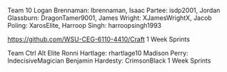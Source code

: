 Team 10
  Logan Brennaman: lbrennaman, Isaac Partee: isdp2001, Jordan Glassburn: DragonTamer9001, James Wright: XJamesWrightX, Jacob Poling: XarosElite, Harroop Singh: harroopsingh1993

  https://github.com/WSU-CEG-6110-4410/Craft
  1 Week Sprints

Team Ctrl Alt Elite 
  Ronni Hartlage: rhartlage10 
  Madison Perry: IndecisiveMagician 
  Benjamin Hardesty: CrimsonBlack 
  1 Week Sprints 
